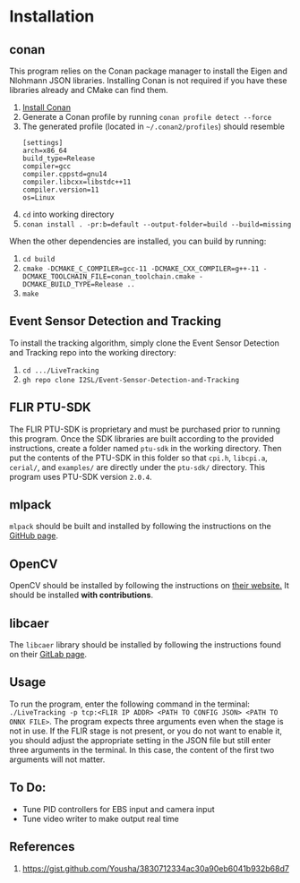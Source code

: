 # Installation

## conan
This program relies on the Conan package manager to install the Eigen and Nlohmann JSON libraries. Installing Conan is
not required if you have these libraries already and CMake can find them.
1. [Install Conan](https://docs.conan.io/2/installation.html)
2. Generate a Conan profile by running `conan profile detect --force`
3. The generated profile (located in `~/.conan2/profiles`) should resemble
   ```
   [settings]
   arch=x86_64
   build_type=Release
   compiler=gcc
   compiler.cppstd=gnu14
   compiler.libcxx=libstdc++11
   compiler.version=11
   os=Linux
   ```
4. `cd` into working directory
5. `conan install . -pr:b=default --output-folder=build --build=missing`

When the other dependencies are installed, you can build by running:
1. `cd build`
2. `cmake -DCMAKE_C_COMPILER=gcc-11 -DCMAKE_CXX_COMPILER=g++-11 -DCMAKE_TOOLCHAIN_FILE=conan_toolchain.cmake -DCMAKE_BUILD_TYPE=Release ..`
3. `make`

## Event Sensor Detection and Tracking
To install the tracking algorithm, simply clone the Event Sensor Detection and Tracking repo into the working directory:
1. `cd .../LiveTracking`
2. `gh repo clone I2SL/Event-Sensor-Detection-and-Tracking`

## FLIR PTU-SDK
The FLIR PTU-SDK is proprietary and must be purchased prior to running this program. Once the SDK libraries are built
according to the provided instructions, create a folder named `ptu-sdk` in the working directory. Then put the contents
of the PTU-SDK in this folder so that `cpi.h`, `libcpi.a`, `cerial/`, and `examples/` are directly under the `ptu-sdk/`
directory. This program uses PTU-SDK version `2.0.4`.

## mlpack
`mlpack` should be built and installed by following the instructions on the [GitHub page](https://github.com/mlpack/mlpack).

## OpenCV
OpenCV should be installed by following the instructions on [their website.](https://docs.opencv.org/4.x/d7/d9f/tutorial_linux_install.html)
It should be installed **with contributions**.

## libcaer
The `libcaer` library should be installed by following the instructions found on their [GitLab page](https://gitlab.com/inivation/dv/libcaer).

## Usage
To run the program, enter the following command in the terminal: `./LiveTracking -p tcp:<FLIR IP ADDR> <PATH TO CONFIG JSON> <PATH TO ONNX FILE>`.
The program expects three arguments even when the stage is not in use. If the FLIR stage is not present, or you do not
want to enable it, you should adjust the appropriate setting in the JSON file but still enter three arguments in the
terminal. In this case, the content of the first two arguments will not matter.

## To Do:
* Tune PID controllers for EBS input and camera input
* Tune video writer to make output real time

## References
1. https://gist.github.com/Yousha/3830712334ac30a90eb6041b932b68d7